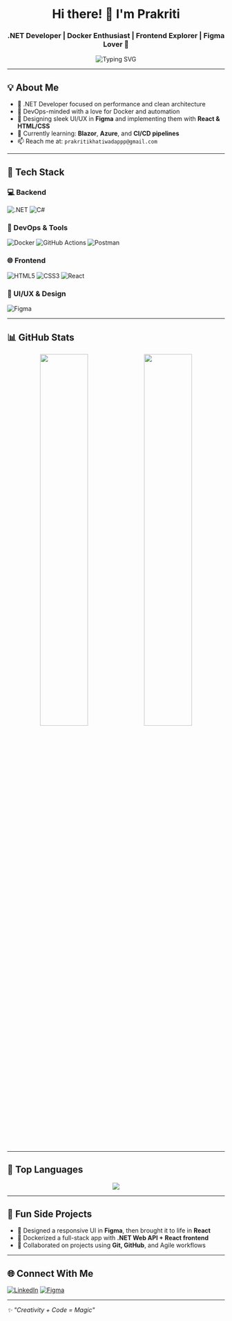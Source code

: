 <h1 align="center">Hi there! 👋 I'm Prakriti</h1>
<h3 align="center">.NET Developer | Docker Enthusiast | Frontend Explorer | Figma Lover 🎨</h3>

<p align="center">
  <img src="https://readme-typing-svg.demolab.com?font=Fira+Code&pause=1000&center=true&width=435&lines=Writing+clean+.NET+code;Shipping+apps+in+Docker;Designing+in+Figma+with+flair;Frontend+fun+on+the+side" alt="Typing SVG" />
</p>

---

## 💡 About Me

- 💼 .NET Developer focused on performance and clean architecture
- 🐳 DevOps-minded with a love for Docker and automation
- 🎨 Designing sleek UI/UX in **Figma** and implementing them with **React & HTML/CSS**
- 🌱 Currently learning: **Blazor**, **Azure**, and **CI/CD pipelines**
- 📫 Reach me at: `prakritikhatiwadappp@gmail.com` 

---

## 🧰 Tech Stack

### 💻 Backend
![.NET](https://img.shields.io/badge/.NET-512BD4?style=for-the-badge&logo=dotnet&logoColor=white)
![C#](https://img.shields.io/badge/C%23-239120?style=for-the-badge&logo=c-sharp&logoColor=white)

### 🐳 DevOps & Tools
![Docker](https://img.shields.io/badge/Docker-2496ED?style=for-the-badge&logo=docker&logoColor=white)
![GitHub Actions](https://img.shields.io/badge/GitHub%20Actions-2088FF?style=for-the-badge&logo=github-actions&logoColor=white)
![Postman](https://img.shields.io/badge/Postman-FC8019?style=for-the-badge&logo=postman&logoColor=white)

### 🌐 Frontend
![HTML5](https://img.shields.io/badge/HTML-E34F26?style=for-the-badge&logo=html5&logoColor=white)
![CSS3](https://img.shields.io/badge/CSS-1572B6?style=for-the-badge&logo=css3&logoColor=white)
![React](https://img.shields.io/badge/React-20232A?style=for-the-badge&logo=react&logoColor=61DAFB)

### 🎨 UI/UX & Design
![Figma](https://img.shields.io/badge/Figma-F24E1E?style=for-the-badge&logo=figma&logoColor=white)

---

## 📊 GitHub Stats

<p align="center">
  <img src="https://github-readme-stats.vercel.app/api?username=prakriti4&show_icons=true&theme=github_dark&hide_border=false" width="47%" />
  <img src="https://github-readme-streak-stats.herokuapp.com/?user=prakriti4&theme=github-dark&hide_border=false" width="47%" />
</p>

---

## 🚀 Top Languages

<p align="center">
  <img src="https://github-readme-stats.vercel.app/api/top-langs/?username=prakriti4&layout=compact&theme=github_dark&hide_border=false" />
</p>

---

## 📎 Fun Side Projects

- 📝 Designed a responsive UI in **Figma**, then brought it to life in **React**
- 🐋 Dockerized a full-stack app with **.NET Web API + React frontend**
- 💬 Collaborated on projects using **Git, GitHub**, and Agile workflows

---

## 🌐 Connect With Me

[![LinkedIn](https://img.shields.io/badge/LinkedIn-blue?style=flat-square&logo=linkedin&logoColor=white)](https://www.linkedin.com/in/your-profile)
[![Figma](https://img.shields.io/badge/Figma-Designs-9cf?style=flat-square&logo=figma)](https://www.figma.com/@yourfigmahandle)

---

_✨ "Creativity + Code = Magic"_
